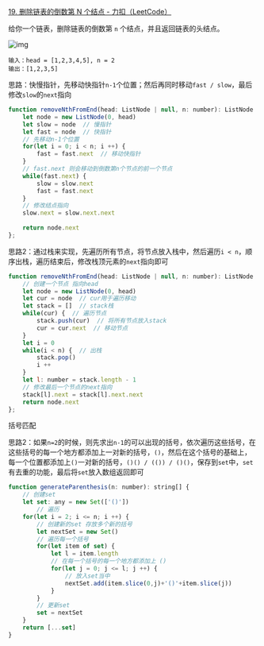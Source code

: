 [19. 删除链表的倒数第 N 个结点 - 力扣（LeetCode）](https://leetcode.cn/problems/remove-nth-node-from-end-of-list/)

给你一个链表，删除链表的倒数第 `n` 个结点，并且返回链表的头结点。

![img](https://assets.leetcode.com/uploads/2020/10/03/remove_ex1.jpg)

```
输入：head = [1,2,3,4,5], n = 2
输出：[1,2,3,5]
```

思路：快慢指针，先移动快指针`n-1`个位置；然后再同时移动`fast / slow`，最后修改`slow`的`next`指向

```js
function removeNthFromEnd(head: ListNode | null, n: number): ListNode | null {
    let node = new ListNode(0, head)
    let slow = node  // 慢指针
    let fast = node  // 快指针
    // 先移动n-1个位置
    for(let i = 0; i < n; i ++) {
        fast = fast.next  // 移动快指针
    }
    // fast.next 则会移动到倒数第n个节点的前一个节点
    while(fast.next) {
        slow = slow.next
        fast = fast.next
    }
    // 修改结点指向
    slow.next = slow.next.next
    
    return node.next
};
```

思路2：通过栈来实现，先遍历所有节点，将节点放入栈中，然后遍历`i < n`，顺序出栈，遍历结束后，修改栈顶元素的`next`指向即可

```js
function removeNthFromEnd(head: ListNode | null, n: number): ListNode | null {
    // 创建一个节点 指向head
    let node = new ListNode(0, head)
    let cur = node  // cur用于遍历移动
    let stack = []  // stack栈
    while(cur) {  // 遍历节点
        stack.push(cur)  // 将所有节点放入stack
        cur = cur.next  // 移动节点
    }
    let i = 0
    while(i < n) {  // 出栈
        stack.pop()
        i ++
    }
    let l: number = stack.length - 1
    // 修改最后一个节点的next指向
    stack[l].next = stack[l].next.next
    return node.next
};
```

括号匹配

思路2：如果`n=2`的时候，则先求出`n-1`的可以出现的括号，依次遍历这些括号，在这些括号的每一个地方都添加上一对新的括号，`()`，然后在这个括号的基础上，每一个位置都添加上`()`一对新的括号，`()() / (()) / ()()`，保存到`set`中，`set`有去重的功能，最后将`set`放入数组返回即可

```js
function generateParenthesis(n: number): string[] {
  	// 创建set
    let set: any = new Set(['()'])
		// 遍历
    for(let i = 2; i <= n; i ++) {
      	// 创建新的set 存放多个新的括号
        let nextSet = new Set()
        // 遍历每一个括号
        for(let item of set) {
            let l = item.length
            // 在每一个括号的每一个地方都添加上 ()
            for(let j = 0; j <= l; j ++) {
              	// 放入set当中
                nextSet.add(item.slice(0,j)+'()'+item.slice(j))
            }
        }
      	// 更新set
        set = nextSet
    }
    return [...set]
}
```

